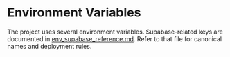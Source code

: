 # Environment Variables

The project uses several environment variables. Supabase-related keys are
documented in [env_supabase_reference.md](env_supabase_reference.md). Refer to
that file for canonical names and deployment rules.
